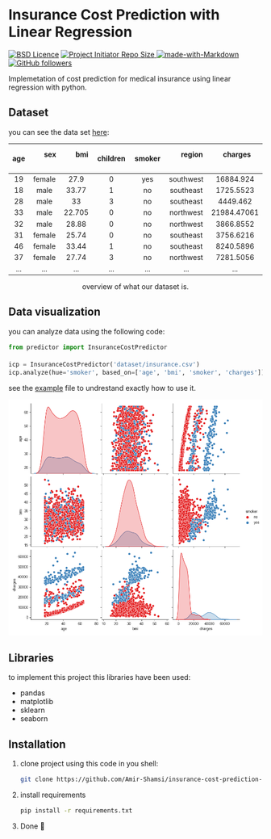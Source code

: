 # Insurance Cost Prediction with Linear Regression

[![BSD Licence](https://img.shields.io/badge/licence-MIT-geen?style=flat-square)](LICENSE)
<a href="https://github.com/Amir-Shamsi/cost-prediction-LR" title="Repo Size">
<img src="https://img.shields.io/github/repo-size/Amir-Shamsi/cost-prediction-LR?label=Repo%20Size&logo=Github&style=flat-square" alt="Project Initiator Repo Size"/>
</a>
[![made-with-Markdown](https://img.shields.io/badge/Made%20with-Python-purple.svg?style=flat-square)](http://python.org)
[![GitHub followers](https://img.shields.io/github/followers/Amir-Shamsi.svg?style=social&label=Follow&maxAge=2592000)](https://github.com/Amir-Shamsi/)

Implemetation of cost prediction for medical insurance using linear regression with python.

## Dataset
you can see the data set [here](dataset/insurance.csv):

<div align="center">

| &nbsp; age &nbsp; |  &nbsp; &nbsp; &nbsp; sex &nbsp; &nbsp; &nbsp; 	| &nbsp; &nbsp; &nbsp; bmi &nbsp; &nbsp; &nbsp;  | &nbsp; &nbsp; &nbsp; children &nbsp; &nbsp; &nbsp;  | &nbsp; &nbsp; &nbsp; smoker &nbsp; &nbsp; &nbsp;  |  &nbsp; &nbsp; &nbsp; region &nbsp; &nbsp; &nbsp;  |  &nbsp; &nbsp; &nbsp; charges &nbsp; &nbsp; &nbsp;  |
| :---: | :---: | :---: | :---: | :---: | :---: | :---: |
19 | female | 27.9 | 0 | yes | southwest | 16884.924
18 | male | 33.77 | 1 | no | southeast | 1725.5523
28 | male | 33 | 3 | no | southeast | 4449.462
33 | male | 22.705 | 0 | no | northwest | 21984.47061
32 | male | 28.88 | 0 | no | northwest | 3866.8552
31 | female | 25.74 | 0 | no | southeast | 3756.6216
46 | female | 33.44 | 1 | no | southeast | 8240.5896
37 | female | 27.74 | 3 | no | northwest | 7281.5056
... | ... | ... | ... | ... | ... | ...

  overview of what our dataset is.
  
</div>


## Data visualization
you can analyze data using the following code:
```python
from predictor import InsuranceCostPredictor

icp = InsuranceCostPredictor('dataset/insurance.csv')
icp.analyze(hue='smoker', based_on=['age', 'bmi', 'smoker', 'charges'])
```
see the [example](src/example/insurance_cost.py) file to undrestand exactly how to use it.

<p align="center">
  <img src="analysis/analysis.png" width="600">
</p>

## Libraries
to implement this project this libraries have been used:
 - pandas
 - matplotlib
 - sklearn
 - seaborn

## Installation
1. clone project using this code in you shell:

    ```sh
    git clone https://github.com/Amir-Shamsi/insurance-cost-prediction-LR/.git
    ```
2. install requirements

    ```sh
    pip install -r requirements.txt
    ```
3. Done 👾
